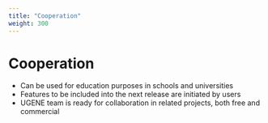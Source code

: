 ```yaml
---
title: "Cooperation"
weight: 300
---
```



# Cooperation

*   Can be used for education purposes in schools and universities
*   Features to be included into the next release are initiated by users
*   UGENE team is ready for collaboration in related projects, both free and commercial
